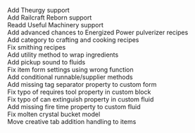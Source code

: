 Add Theurgy support  
Add Railcraft Reborn support  
Readd Useful Machinery support  
Add advanced chances to Energized Power pulverizer recipes  
Add category to crafting and cooking recipes  
Fix smithing recipes  
Add utility method to wrap ingredients  
Add pickup sound to fluids  
Fix item form settings using wrong function  
Add conditional runnable/supplier methods  
Add missing tag separator property to custom form  
Fix typo of requires tool property in custom block  
Fix typo of can extinguish property in custom fluid  
Add missing fire time property to custom fluid  
Fix molten crystal bucket model  
Move creative tab addition handling to items 

